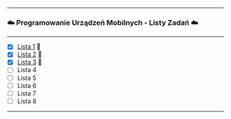 ___
### ☁️ Programowanie Urządzeń Mobilnych - Listy Zadań ☁️
***
- [x] <a href="https://github.com/W-Stefanska/AndroidStudioPUM/tree/main/QuizLista" target="_blank">Lista 1</a> 💮
- [x] <a href="https://github.com/W-Stefanska/AndroidStudioPUM/tree/main/Login" target="_blank">Lista 2</a> 💮
- [x] <a href="https://github.com/W-Stefanska/AndroidStudioPUM/tree/main/ListyZadan" target="_blank">Lista 3</a> 💮
- [ ] Lista 4
- [ ] Lista 5
- [ ] Lista 6
- [ ] Lista 7
- [ ] Lista 8
___
